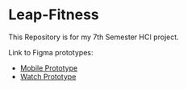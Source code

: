 # Leap-Fitness

This Repository is for my 7th Semester HCI project.

Link to Figma prototypes:
- [Mobile Prototype](https://www.figma.com/proto/HSPLa0narUEQvPrlesJyiA/HCI-Project?node-id=10%3A6&scaling=scale-down)
- [Watch Prototype](https://www.figma.com/proto/HSPLa0narUEQvPrlesJyiA/HCI-Project?node-id=156%3A28&scaling=scale-down)
